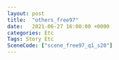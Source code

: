 ```yaml
---
layout: post
title:  "others_free97"
date:   2021-06-27 16:00:00 +0000
categories: Etc
Tags: Story Etc
SceneCode: ["scene_free97_q1_s20"]
---
```


